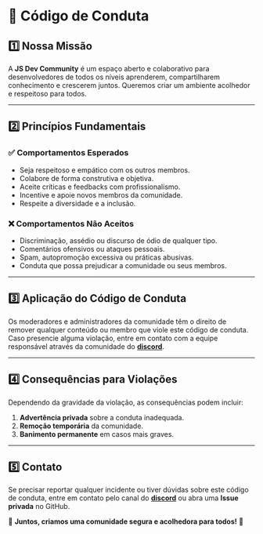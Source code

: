 # 📜 Código de Conduta

## 1️⃣ Nossa Missão
A **JS Dev Community** é um espaço aberto e colaborativo para desenvolvedores de todos os níveis aprenderem, compartilharem conhecimento e crescerem juntos. Queremos criar um ambiente acolhedor e respeitoso para todos.

---

## 2️⃣ Princípios Fundamentais
### ✅ Comportamentos Esperados
- Seja respeitoso e empático com os outros membros.
- Colabore de forma construtiva e objetiva.
- Aceite críticas e feedbacks com profissionalismo.
- Incentive e apoie novos membros da comunidade.
- Respeite a diversidade e a inclusão.

### ❌ Comportamentos Não Aceitos
- Discriminação, assédio ou discurso de ódio de qualquer tipo.
- Comentários ofensivos ou ataques pessoais.
- Spam, autopromoção excessiva ou práticas abusivas.
- Conduta que possa prejudicar a comunidade ou seus membros.

---

## 3️⃣ Aplicação do Código de Conduta
Os moderadores e administradores da comunidade têm o direito de remover qualquer conteúdo ou membro que viole este código de conduta. Caso presencie alguma violação, entre em contato com a equipe responsável através da comunidade do **[discord](https://discord.gg/TaMv955e)**.

---

## 4️⃣ Consequências para Violações
Dependendo da gravidade da violação, as consequências podem incluir:
1. **Advertência privada** sobre a conduta inadequada.
2. **Remoção temporária** da comunidade.
3. **Banimento permanente** em casos mais graves.

---

## 5️⃣ Contato
Se precisar reportar qualquer incidente ou tiver dúvidas sobre este código de conduta, entre em contato pelo canal do  **[discord](https://discord.gg/TaMv955e)** ou abra uma **Issue privada** no GitHub.

🔗 **Juntos, criamos uma comunidade segura e acolhedora para todos!** 🚀
